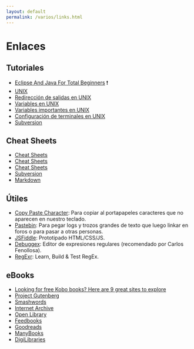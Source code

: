 ```yaml
---
layout: default
permalink: /varios/links.html
---
```


# Enlaces

## Tutoriales

*  [Eclipse And Java For Total Beginners](http://eclipsetutorial.sourceforge.net/) :exclamation:
*  [UNIX](http://sc.tamu.edu/help/general/unix/unix.html)
*  [Redirección de salidas en UNIX](http://sc.tamu.edu/help/general/unix/redirection.html)
*  [Variables en UNIX](http://sc.tamu.edu/help/general/unix/vars.html)
*  [Variables importantes en UNIX](http://sc.tamu.edu/help/general/unix/vars2.html)
*  [Configuración de terminales en UNIX](http://sc.tamu.edu/help/general/unix/terminal.html)
*  [Subversion](http://www.kikov.org/subversion-tutorial-es-index)

## Cheat Sheets

*  [Cheat Sheets](http://www.petefreitag.com/item/455.cfm)
*  [Cheat Sheets](http://www.digilife.be/quickreferences/quickrefs.htm)
*  [Cheat Sheets](http://www.bookmarkbliss.com/programming/the-developer-cheat-sheet-compilation/)
*  [Subversion](http://www.yolinux.com/TUTORIALS/Subversion.html)
*  [Markdown](https://guides.github.com/features/mastering-markdown/)

## Útiles

*  [Copy Paste Character](http://copypastecharacter.com/): Para copiar al portapapeles caracteres que no aparecen en nuestro teclado.
*  [Pastebin](http://pastebin.com/): Para pegar logs y trozos grandes de texto que luego linkar en foros o para pasar a otras personas.
*  [JSFiddle](http://jsfiddle.net/): Prototipado HTML/CSS/JS.
*  [Debuggex](https://www.debuggex.com/): Editor de expresiones regulares (recomendado por Carlos Fenollosa).
*  [RegExr](http://regexr.com/): Learn, Build & Test RegEx.

## eBooks

*  [Looking for free Kobo books? Here are 9 great sites to explore](http://ebookfriendly.com/sources-of-free-kobo-books/)
*  [Project Gutenberg](http://www.gutenberg.org/)
*  [Smashwords](http://www.smashwords.com/?ref=ebookfriendly)
*  [Internet Archive](http://archive.org/details/texts)
*  [Open Library](http://openlibrary.org/)
*  [Feedbooks](http://www.feedbooks.com/)
*  [Goodreads](http://www.goodreads.com/ebooks?utf8=%E2%9C%93&sort=most_downloaded)
*  [ManyBooks](http://manybooks.net/)
*  [DigiLibraries](http://www.digilibraries.com/)
